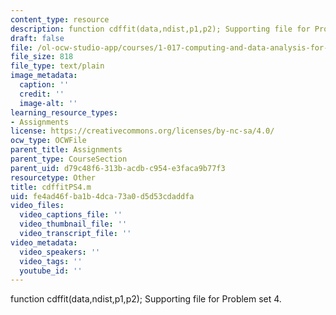 ```yaml
---
content_type: resource
description: function cdffit(data,ndist,p1,p2); Supporting file for Problem set 4.
draft: false
file: /ol-ocw-studio-app/courses/1-017-computing-and-data-analysis-for-environmental-applications-fall-2003/fe4ad46fba1b4dca73a0d5d53cdaddfa_cdffit.m
file_size: 818
file_type: text/plain
image_metadata:
  caption: ''
  credit: ''
  image-alt: ''
learning_resource_types:
- Assignments
license: https://creativecommons.org/licenses/by-nc-sa/4.0/
ocw_type: OCWFile
parent_title: Assignments
parent_type: CourseSection
parent_uid: d79c48f6-313b-acdb-c954-e3faca9b77f3
resourcetype: Other
title: cdffitPS4.m
uid: fe4ad46f-ba1b-4dca-73a0-d5d53cdaddfa
video_files:
  video_captions_file: ''
  video_thumbnail_file: ''
  video_transcript_file: ''
video_metadata:
  video_speakers: ''
  video_tags: ''
  youtube_id: ''
---
```

function cdffit(data,ndist,p1,p2); Supporting file for Problem set 4.